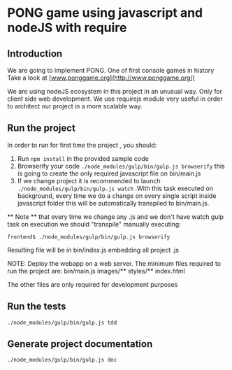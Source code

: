 # PONG game using javascript and nodeJS with require

## Introduction

We are going to implement PONG. One of first console games in history
Take a look at [www.ponggame.org](http://www.ponggame.org/)

We are using nodeJS ecosystem in this project in an unusual way. Only for client side web development. We use requirejs module very useful in order to architect our project in a more scalable way.

## Run the project
In order to run for first time the project , you should:

1. Run `npm install` in the provided sample code
2. Browserify your code `./node_modules/gulp/bin/gulp.js browserify` this is going to create the only required javascript file on bin/main.js
3. If we change project it is recommended to launch `./node_modules/gulp/bin/gulp.js watch` .With this task executed on background, every time we do a change on every single script inside javascript folder this will be automatically transpiled to bin/main.js.

** Note ** that every time we change any .js and we don't have watch gulp task on execution we should "transpile" manually executing:

`frontend$ ./node_modules/gulp/bin/gulp.js browserify`

Resulting file will be in bin/index.js embedding all project .js

NOTE: Deploy the webapp on a web server. The minimum files required to run the project are:
bin/main.js
images/**
styles/**
index.html

The other files are only required for development purposes

## Run the tests

`./node_modules/gulp/bin/gulp.js tdd`

## Generate project documentation

`./node_modules/gulp/bin/gulp.js doc`
